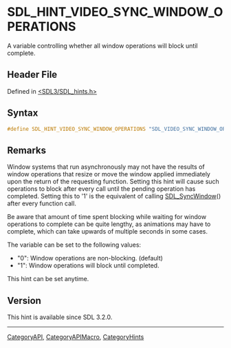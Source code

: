 # SDL_HINT_VIDEO_SYNC_WINDOW_OPERATIONS

A variable controlling whether all window operations will block until complete.

## Header File

Defined in [<SDL3/SDL_hints.h>](https://github.com/libsdl-org/SDL/blob/main/include/SDL3/SDL_hints.h)

## Syntax

```c
#define SDL_HINT_VIDEO_SYNC_WINDOW_OPERATIONS "SDL_VIDEO_SYNC_WINDOW_OPERATIONS"
```

## Remarks

Window systems that run asynchronously may not have the results of window
operations that resize or move the window applied immediately upon the
return of the requesting function. Setting this hint will cause such
operations to block after every call until the pending operation has
completed. Setting this to '1' is the equivalent of calling
[SDL_SyncWindow](SDL_SyncWindow)() after every function call.

Be aware that amount of time spent blocking while waiting for window
operations to complete can be quite lengthy, as animations may have to
complete, which can take upwards of multiple seconds in some cases.

The variable can be set to the following values:

- "0": Window operations are non-blocking. (default)
- "1": Window operations will block until completed.

This hint can be set anytime.

## Version

This hint is available since SDL 3.2.0.





----
[CategoryAPI](CategoryAPI), [CategoryAPIMacro](CategoryAPIMacro), [CategoryHints](CategoryHints)

